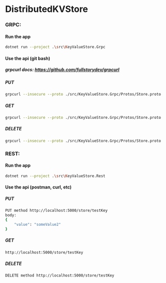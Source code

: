 # DistributedKVStore

### GRPC:

#### Run the app
 ```bash
dotnet run --project .\src\KeyValueStore.Grpc
 ``` 
 
#### Use the api (git bash)
##### grpcurl docs: https://github.com/fullstorydev/grpcurl

##### PUT
```bash
grpcurl --insecure --proto ./src/KeyValueStore.Grpc/Protos/Store.proto -d '{"key":"some key", "value":"some value"}' localhost:5001 Store.Put
```

##### GET
```bash
grpcurl --insecure --proto ./src/KeyValueStore.Grpc/Protos/Store.proto -d '{"key":"some key"}' localhost:5001 Store.Get
```

##### DELETE
```bash
grpcurl --insecure --proto ./src/KeyValueStore.Grpc/Protos/Store.proto -d '{"key":"some key"}' localhost:5001 Store.Delete
```

### REST:

#### Run the app
 ```bash
dotnet run --project .\src\KeyValueStore.Rest
 ``` 
 
#### Use the api (postman, curl, etc)

##### PUT
```bash
PUT method http://localhost:5000/store/testKey
body:
{
    "value": "someValue2"
}
```

##### GET
```bash
http://localhost:5000/store/testKey
```

##### DELETE
```bash
DELETE method http://localhost:5000/store/testKey
```